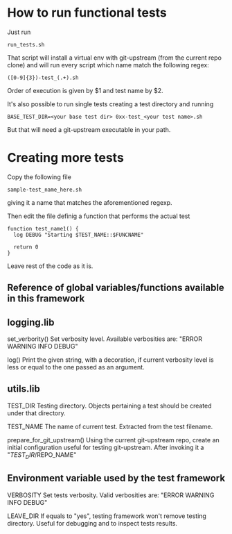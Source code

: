 # How to run functional tests

Just run

    run_tests.sh

That script will install a virtual env with git-upstream (from the current repo
clone) and will run every script which name match the following regex:

    ([0-9]{3})-test_(.+).sh

Order of execution is given by $1 and test name by $2.

It's also possible to run single tests creating a test directory and running

    BASE_TEST_DIR=<your base test dir> 0xx-test_<your test name>.sh

But that will need a git-upstream executable in your path.


# Creating more tests

Copy the following file

    sample-test_name_here.sh

giving it a name that matches the aforementioned regexp.

Then edit the file definig a function that performs the actual test

    function test_name1() {
      log DEBUG "Starting $TEST_NAME::$FUNCNAME"

      return 0
    }

Leave rest of the code as it is.

## Reference of global variables/functions available in this framework


logging.lib
-----------

set_verbority()     Set verbosity level. Available verbosities are:
                    "ERROR WARNING INFO DEBUG"

log()               Print the given string, with a decoration, if current
                    verbosity level is less or equal to the one passed as
                    an argument.

utils.lib
-----------

TEST_DIR            Testing directory. Objects pertaining a test should be
                    created under that directory.

TEST_NAME           The name of current test. Extracted from the test filename.

prepare_for_git_upstream() Using the current git-upstream repo, create an
                           initial configuration useful for testing
                           git-upstream.
                           After invoking it a  "$TEST_DIR/$REPO_NAME"

## Environment variable used by the test framework

VERBOSITY           Set tests verbosity. Valid verbosities are:
                    "ERROR WARNING INFO DEBUG"

LEAVE_DIR           If equals to "yes", testing framework won't remove testing
                    directory. Useful for debugging and to inspect tests
                    results.
